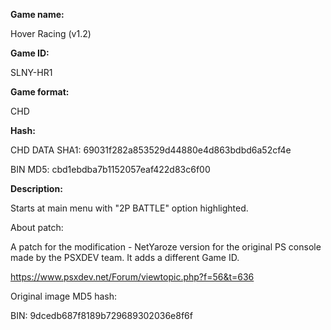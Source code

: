 **Game name:**

Hover Racing (v1.2)

**Game ID:**

SLNY-HR1

**Game format:**

CHD

**Hash:**

CHD DATA SHA1: 69031f282a853529d44880e4d863bdbd6a52cf4e

BIN MD5: cbd1ebdba7b1152057eaf422d83c6f00

**Description:**

Starts at main menu with "2P BATTLE" option highlighted.

About patch:

A patch for the modification - NetYaroze version for the original PS console made by the PSXDEV team. It adds a different Game ID.

https://www.psxdev.net/Forum/viewtopic.php?f=56&t=636

Original image MD5 hash:

BIN: 9dcedb687f8189b729689302036e8f6f
